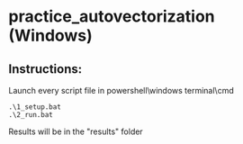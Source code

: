 # practice_autovectorization (Windows)

## Instructions:

Launch every script file in powershell\windows terminal\cmd

```batch
.\1_setup.bat
.\2_run.bat
```
Results will be in the "results" folder
